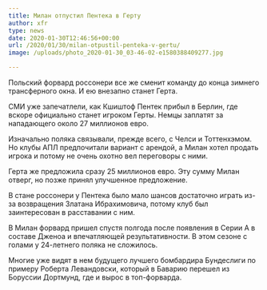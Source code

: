 ```yaml
---
title: Милан отпустил Пентека в Герту
author: xfr
type: news
date: 2020-01-30T12:46:56+00:00
url: /2020/01/30/milan-otpustil-penteka-v-gertu/
image: /uploads/photo_2020-01-30_03-46-02-e1580388409277.jpg

---
```

Польский форвард россонери все же сменит команду до конца зимнего трансферного окна. И ею внезапно станет Герта.

СМИ уже запечатлели, как Кшиштоф Пентек прибыл в Берлин, где вскоре официально станет игроком Герты. Немцы заплатят за нападающего около 27 миллионов евро.

Изначально поляка связывали, прежде всего, с Челси и Тоттенхэмом. Но клубы АПЛ предпочитали вариант с арендой, а Милан хотел продать игрока и потому не очень охотно вел переговоры с ними.

Герта же предложила сразу 25 миллионов евро. Эту сумму Милан отверг, но позже принял улучшенное предложение.

В стане россонери у Пентека было мало шансов достаточно играть из-за возвращения Златана Ибрахимовича, потому клуб был заинтересован в расставании с ним.

В Милан форвард пришел спустя полгода после появления в Серии А в составе Дженоа и впечатляющей результативности. В этом сезоне с голами у 24-летнего поляка не сложилось.

Многие уже видят в нем будущего лучшего бомбардира Бундеслиги по примеру Роберта Левандовски, который в Баварию перешел из Боруссии Дортмунд, где и вырос в топ-форварда.